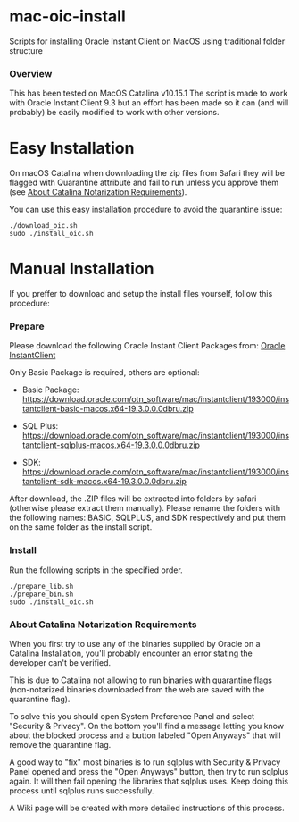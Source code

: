 # mac-oic-install
Scripts for installing Oracle Instant Client on MacOS using traditional folder structure

### Overview
This has been tested on MacOS Catalina v10.15.1
The script is made to work with Oracle Instant Client 9.3 but an effort has been made so it can (and will probably) be easily modified to work with other versions.

# Easy Installation

On macOS Catalina when downloading the zip files from Safari they will be flagged with Quarantine attribute and fail to run unless you approve them (see [About Catalina Notarization Requirements](#about-catalina-notarization-requirements)).

You can use this easy installation procedure to avoid the quarantine issue:

```
./download_oic.sh
sudo ./install_oic.sh
```

# Manual Installation
If you preffer to download and setup the install files yourself, follow this procedure:

### Prepare
Please download the following Oracle Instant Client Packages from: [Oracle InstantClient](https://download.oracle.com/otn_software/mac/instantclient/193000/instantclient-basic-macos.x64-19.3.0.0.0dbru.zip)

Only Basic Package is required, others are optional:

- Basic Package: https://download.oracle.com/otn_software/mac/instantclient/193000/instantclient-basic-macos.x64-19.3.0.0.0dbru.zip

- SQL Plus: https://download.oracle.com/otn_software/mac/instantclient/193000/instantclient-sqlplus-macos.x64-19.3.0.0.0dbru.zip

- SDK: https://download.oracle.com/otn_software/mac/instantclient/193000/instantclient-sdk-macos.x64-19.3.0.0.0dbru.zip

After download, the .ZIP files will be extracted into folders by safari (otherwise please extract them manually). Please rename the folders with the following names: BASIC, SQLPLUS, and SDK respectively and put them on the same folder as the install script.


### Install
Run the following scripts in the specified order.

```
./prepare_lib.sh
./prepare_bin.sh
sudo ./install_oic.sh
```

### About Catalina Notarization Requirements
When you first try to use any of the binaries supplied by Oracle on a Catalina Installation, you'll probably encounter an error stating the developer can't be verified.

This is due to Catalina not allowing to run binaries with quarantine flags (non-notarized binaries downloaded from the web are saved with the quarantine flag).

To solve this you should open System Preference Panel and select "Security & Privacy". On the bottom you'll find a message letting you know about the blocked process and a button labeled "Open Anyways" that will remove the quarantine flag.

A good way to "fix" most binaries is to run sqlplus with Security & Privacy Panel opened and press the "Open Anyways" button, then try to run sqlplus again. It will then fail opening the libraries that sqlplus uses. Keep doing this process until sqlplus runs successfully.

A Wiki page will be created with more detailed instructions of this process.

